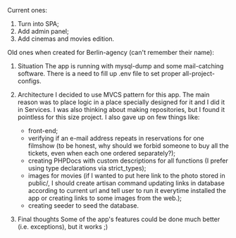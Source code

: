 Current ones:
1) Turn into SPA;
2) Add admin panel;
3) Add cinemas and movies edition.

Old ones when created for Berlin-agency (can't remember their name):
1) Situation
	The app is running with mysql-dump and some mail-catching software.
	There is a need to fill up .env file to set proper all-project-configs.

2) Architecture
	I decided to use MVCS pattern for this app.
	The main reason was to place logic in a place specially designed for it and I did it in Services.
	I was also thinking about making repositories, but I found it pointless for this size project.
	I also gave up on few things like:
	- front-end;
	- verifying if an e-mail address repeats in reservations for one filmshow (to be honest, why should we forbid someone to buy all the tickets, even when each one ordered separately?);
	- creating PHPDocs with custom descriptions for all functions (I prefer using type declarations via strict_types);
	- images for movies (if I wanted to put here link to the photo stored in public/, I should create artisan command updating links in database according to current url and tell user to run it everytime installed the app or creating links to some images from the web.);
	- creating seeder to seed the database.

3) Final thoughts
	Some of the app's features could be done much better (i.e. exceptions), but it works ;)
